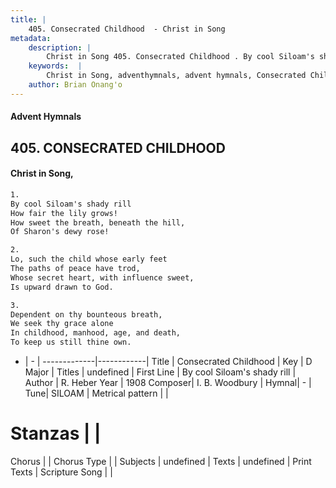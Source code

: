 ```yaml
---
title: |
    405. Consecrated Childhood  - Christ in Song
metadata:
    description: |
        Christ in Song 405. Consecrated Childhood . By cool Siloam's shady rill How fair the lily grows! How sweet the breath, beneath the hill, Of Sharon's dewy rose!
    keywords:  |
        Christ in Song, adventhymnals, advent hymnals, Consecrated Childhood , By cool Siloam's shady rill. 
    author: Brian Onang'o
---
```


#### Advent Hymnals
## 405. CONSECRATED CHILDHOOD 
####  Christ in Song,

```txt
1.
By cool Siloam's shady rill
How fair the lily grows!
How sweet the breath, beneath the hill,
Of Sharon's dewy rose!

2.
Lo, such the child whose early feet
The paths of peace have trod,
Whose secret heart, with influence sweet,
Is upward drawn to God.

3.
Dependent on thy bounteous breath,
We seek thy grace alone
In childhood, manhood, age, and death,
To keep us still thine own.


```

- |   -  |
-------------|------------|
Title | Consecrated Childhood  |
Key | D Major |
Titles | undefined |
First Line | By cool Siloam's shady rill |
Author | R. Heber
Year | 1908
Composer| I. B. Woodbury |
Hymnal|  - |
Tune| SILOAM |
Metrical pattern | |
# Stanzas |  |
Chorus |  |
Chorus Type |  |
Subjects | undefined |
Texts | undefined |
Print Texts | 
Scripture Song |  |
    
